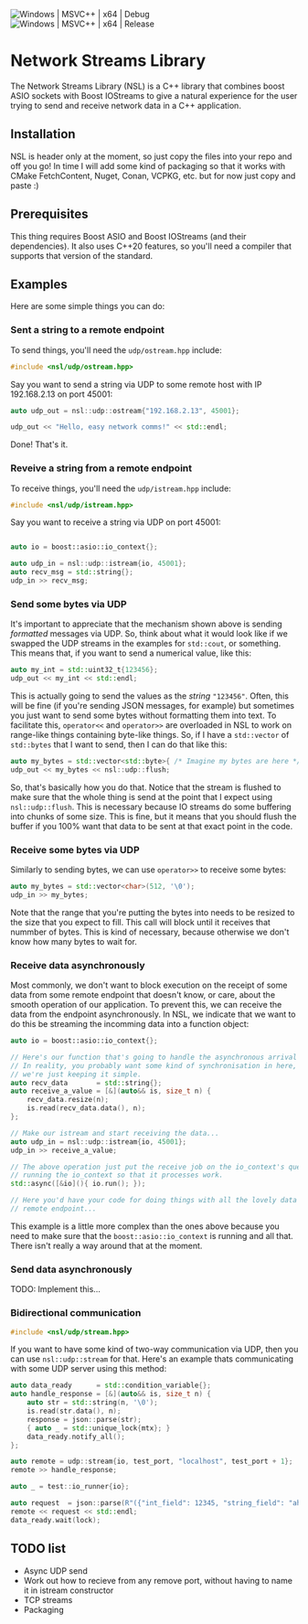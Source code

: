 ![Windows | MSVC++ | x64 | Debug](https://github.com/kevinchannon/nsl/actions/workflows/build_and_test_windows_msvc_x64_debug.yml/badge.svg)<br>
![Windows | MSVC++ | x64 | Release](https://github.com/kevinchannon/nsl/actions/workflows/build_and_test_windows_msvc_x64_release.yml/badge.svg)

# Network Streams Library

The Network Streams Library (NSL) is a C++ library that combines boost ASIO sockets with Boost IOStreams to give a natural experience for the user trying to send and receive network data in a C++ application.

## Installation
NSL is header only at the moment, so just copy the files into your repo and off you go!  In time I will add some kind of packaging so that it works with CMake FetchContent, Nuget, Conan, VCPKG, etc. but for now just copy and paste :)

## Prerequisites
This thing requires Boost ASIO and Boost IOStreams (and their dependencies). It also uses C++20 features, so you'll need a compiler that supports that version of the standard.

## Examples
Here are some simple things you can do:

### Sent a string to a remote endpoint
To send things, you'll need the `udp/ostream.hpp` include:
```c++
#include <nsl/udp/ostream.hpp>
```
Say you want to send a string via UDP to some remote host with IP 192.168.2.13 on port 45001:
```c++
auto udp_out = nsl::udp::ostream{"192.168.2.13", 45001};

udp_out << "Hello, easy network comms!" << std::endl;
```
Done! That's it.

### Reveive a string from a remote endpoint
To receive things, you'll need the `udp/istream.hpp` include:
```c++
#include <nsl/udp/istream.hpp>
```
Say you want to receive a string via UDP on port 45001:
```c++

auto io = boost::asio::io_context{};

auto udp_in = nsl::udp::istream{io, 45001};
auto recv_msg = std::string{};
udp_in >> recv_msg;
```
### Send some bytes via UDP
It's important to appreciate that the mechanism shown above is sending *formatted* messages via UDP. So, think about what it would look like if we swapped the UDP streams in the examples for `std::cout`, or something.  This means that, if you want to send a numerical value, like this:
```c++
auto my_int = std::uint32_t{123456};
udp_out << my_int << std::endl;
```
This is actually going to send the values as the *string* `"123456"`. Often, this will be fine (if you're sending JSON messages, for example) but sometimes you just want to send some bytes without formatting them into text. To facilitate this, `operator<<` and `operator>>` are overloaded in NSL to work on range-like things containing byte-like things. So, if I have a `std::vector` of `std::bytes` that I want to send, then I can do that like this:
```c++
auto my_bytes = std::vector<std::byte>{ /* Imagine my bytes are here */ };
udp_out << my_bytes << nsl::udp::flush;
```

So, that's basically how you do that. Notice that the stream is flushed to make sure that the whole thing is send at the point that I expect using `nsl::udp::flush`. This is necessary because IO streams do some buffering into chunks of some size. This is fine, but it means that you should flush the buffer if you 100% want that data to be sent at that exact point in the code.

### Receive some bytes via UDP
Similarly to sending bytes, we can use `operator>>` to receive some bytes:
```c++
auto my_bytes = std::vector<char>(512, '\0');
udp_in >> my_bytes;
```
Note that the range that you're putting the bytes into needs to be resized to the size that you expect to fill. This call will block until it receives that nummber of bytes. This is kind of necessary, because otherwise we don't know how many bytes to wait for.

### Receive data asynchronously
Most commonly, we don't want to block execution on the receipt of some data from some remote endpoint that doesn't know, or care, about the smooth operation of our application. To prevent this, we can receive the data from the endpoint asynchronously. In NSL, we indicate that we want to do this be streaming the incomming data into a function object:
```c++
auto io = boost::asio::io_context{};

// Here's our function that's going to handle the asynchronous arrival of our data.
// In reality, you probably want some kind of synchronisation in here, but for this example
// we're just keeping it simple.
auto recv_data       = std::string{};
auto receive_a_value = [&](auto&& is, size_t n) {
	recv_data.resize(n);
	is.read(recv_data.data(), n);
};

// Make our istream and start receiving the data...
auto udp_in = nsl::udp::istream{io, 45001};
udp_in >> receive_a_value;

// The above operation just put the receive job on the io_context's queue. now we need to start
// running the io_context so that it processes work.
std::async([&io](){ io.run(); });

// Here you'd have your code for doing things with all the lovely data that was coming from your
// remote endpoint...
```
This example is a little more complex than the ones above because you need to make sure that the `boost::asio::io_context` is running and all that. There isn't really a way around that at the moment.

### Send data asynchronously
TODO: Implement this...

### Bidirectional communication
```c++
#include <nsl/udp/stream.hpp>
```
If you want to have some kind of two-way communication via UDP, then you can use `nsl::udp::stream` for that. Here's an example thats communicating with some UDP server using this method:
```c++
auto data_ready      = std::condition_variable{};
auto handle_response = [&](auto&& is, size_t n) {
	auto str = std::string(n, '\0');
	is.read(str.data(), n);
	response = json::parse(str);
	{ auto _ = std::unique_lock{mtx}; }
	data_ready.notify_all();
};

auto remote = udp::stream{io, test_port, "localhost", test_port + 1};
remote >> handle_response;

auto _ = test::io_runner{io};

auto request  = json::parse(R"({"int_field": 12345, "string_field": "ahoy there!"})");
remote << request << std::endl;
data_ready.wait(lock);
```

## TODO list
* Async UDP send
* Work out how to recieve from any remove port, without having to name it in istream constructor
* TCP streams
* Packaging